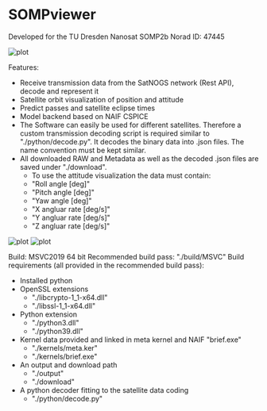 # SOMPviewer

Developed for the TU Dresden Nanosat SOMP2b Norad ID: 47445

![plot](./image1.png)

Features:
 - Receive transmission data from the SatNOGS network (Rest API), decode and represent it
 - Satellite orbit visualization of position and attitude
 - Predict passes and satellite eclipse times
 - Model backend based on NAIF CSPICE
 - The Software can easily be used for different satellites. Therefore a custom transmission decoding script is required similar to "./python/decode.py". It decodes the binary data into .json files. The name convention must be kept similar.
 - All downloaded RAW and Metadata as well as the decoded .json files are saved under "./download". 
    - To use the attitude visualization the data must contain:
    - "Roll angle [deg]"
    - "Pitch angle [deg]"
    - "Yaw angle [deg]"
    - "X angluar rate [deg/s]"
    - "Y angluar rate [deg/s]"
    - "Z angluar rate [deg/s]"

![plot](./image2.png)
![plot](./image3.png)

Build:
MSVC2019 64 bit
Recommended build pass: "./build/MSVC"
Build requirements (all provided in the recommended build pass):
 - Installed python
 - OpenSSL extensions
    - "./libcrypto-1_1-x64.dll"
    - "./libssl-1_1-x64.dll"
 - Python extension
    - "./python3.dll"
    - "./python39.dll"
 - Kernel data provided and linked in meta kernel and NAIF "brief.exe"
    - "./kernels/meta.ker"
    - "./kernels/brief.exe"
 - An output and download path 
    - "./output"
    - "./download"
 - A python decoder fitting to the satellite data coding
    - "./python/decode.py"